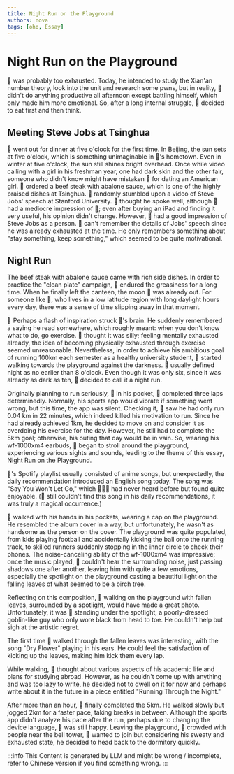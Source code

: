 ```yaml
---
title: Night Run on the Playground
authors: nova
tags: [oho, Essay]
---
```


# Night Run on the Playground

👴 was probably too exhausted. Today, he intended to study the Xian'an number theory, look into the unit and research some pwns, but in reality, 👴 didn't do anything productive all afternoon except battling himself, which only made him more emotional. So, after a long internal struggle, 👴 decided to eat first and then think.

## Meeting Steve Jobs at Tsinghua

👴 went out for dinner at five o'clock for the first time. In Beijing, the sun sets at five o'clock, which is something unimaginable in 👴's hometown. Even in winter at five o'clock, the sun still shines bright overhead. Once while video calling with a girl in his freshman year, one had dark skin and the other fair, someone who didn't know might have mistaken 👴 for dating an American girl.
👴 ordered a beef steak with abalone sauce, which is one of the highly praised dishes at Tsinghua. 👴 randomly stumbled upon a video of Steve Jobs' speech at Stanford University. 👴 thought he spoke well, although 👴 had a mediocre impression of 🍎; even after buying an iPad and finding it very useful, his opinion didn't change. However, 👴 had a good impression of Steve Jobs as a person.
👴 can't remember the details of Jobs' speech since he was already exhausted at the time. He only remembers something about "stay something, keep something," which seemed to be quite motivational.

## Night Run

The beef steak with abalone sauce came with rich side dishes. In order to practice the "clean plate" campaign, 👴 endured the greasiness for a long time. When he finally left the canteen, the moon 🌛 was already out. For someone like 👴, who lives in a low latitude region with long daylight hours every day, there was a sense of time slipping away in that moment.

🌛 Perhaps a flash of inspiration struck 👴's brain. He suddenly remembered a saying he read somewhere, which roughly meant: when you don't know what to do, go exercise. 👴 thought it was silly; feeling mentally exhausted already, the idea of becoming physically exhausted through exercise seemed unreasonable. Nevertheless, in order to achieve his ambitious goal of running 100km each semester as a healthy university student, 👴 started walking towards the playground against the darkness.
👴 usually defined night as no earlier than 8 o'clock. Even though it was only six, since it was already as dark as ten, 👴 decided to call it a night run.

Originally planning to run seriously, 📱 in his pocket, 👴 completed three laps determinedly. Normally, his sports app would vibrate if something went wrong, but this time, the app was silent. Checking it, 👴 saw he had only run 0.04 km in 22 minutes, which indeed killed his motivation to run. Since he had already achieved 1km, he decided to move on and consider it as overdoing his exercise for the day.
However, he still had to complete the 5km goal; otherwise, his outing that day would be in vain. So, wearing his wf-1000xm4 earbuds, 👴 began to stroll around the playground, experiencing various sights and sounds, leading to the theme of this essay, Night Run on the Playground.

👴's Spotify playlist usually consisted of anime songs, but unexpectedly, the daily recommendation introduced an English song today. The song was "Say You Won't Let Go," which 🧑‍🎤👴 had never heard before but found quite enjoyable. (👴 still couldn't find this song in his daily recommendations, it was truly a magical occurrence.)

👴 walked with his hands in his pockets, wearing a cap on the playground. He resembled the album cover in a way, but unfortunately, he wasn't as handsome as the person on the cover. The playground was quite populated, from kids playing football and accidentally kicking the ball onto the running track, to skilled runners suddenly stopping in the inner circle to check their phones. The noise-canceling ability of the wf-1000xm4 was impressive; once the music played, 👴 couldn't hear the surrounding noise, just passing shadows one after another, leaving him with quite a few emotions, especially the spotlight on the playground casting a beautiful light on the falling leaves of what seemed to be a birch tree.

Reflecting on this composition, 👴 walking on the playground with fallen leaves, surrounded by a spotlight, would have made a great photo. Unfortunately, it was 👴 standing under the spotlight, a poorly-dressed goblin-like guy who only wore black from head to toe. He couldn't help but sigh at the artistic regret.

The first time 👴 walked through the fallen leaves was interesting, with the song "Dry Flower" playing in his ears. He could feel the satisfaction of kicking up the leaves, making him kick them every lap.

While walking, 👴 thought about various aspects of his academic life and plans for studying abroad. However, as he couldn't come up with anything and was too lazy to write, he decided not to dwell on it for now and perhaps write about it in the future in a piece entitled "Running Through the Night."

After more than an hour, 👴 finally completed the 5km. He walked slowly but jogged 2km for a faster pace, taking breaks in between. Although the sports app didn't analyze his pace after the run, perhaps due to changing the device language, 👴 was still happy.
Leaving the playground, 🏫 crowded with people near the bell tower, 👴 wanted to join but considering his sweaty and exhausted state, he decided to head back to the dormitory quickly.

:::info
This Content is generated by LLM and might be wrong / incomplete, refer to Chinese version if you find something wrong.
:::

<!-- AI -->
